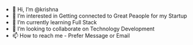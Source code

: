 - 👋 Hi, I’m @krishna
- 👀 I’m interested in Getting connected to Great Peaople for my Startup
- 🌱 I’m currently learning Full Stack
- 💞️ I’m looking to collaborate on Technology Development 
- 📫 How to reach me -  Prefer Message or Email

<!---
kkirshna/kkirshna is a ✨ special ✨ repository because its `README.md` (this file) appears on your GitHub profile.
You can click the Preview link to take a look at your changes.
--->
